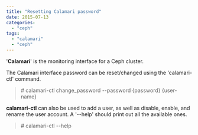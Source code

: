 ```yaml
---
title: "Resetting Calamari password"
date: 2015-07-13
categories:
  - "ceph"
tags:
  - "calamari"
  - "ceph"
---
```

<!--more-->
'**Calamari**' is the monitoring interface for a Ceph cluster.

The Calamari interface password can be reset/changed using the 'calamari-ctl' command.

> \# calamari-ctl change\_password --password {password} {user-name}

**calamari-ctl** can also be used to add a user, as well as disable, enable, and rename the user account. A '--help' should print out all the available ones.

> \# calamari-ctl --help
